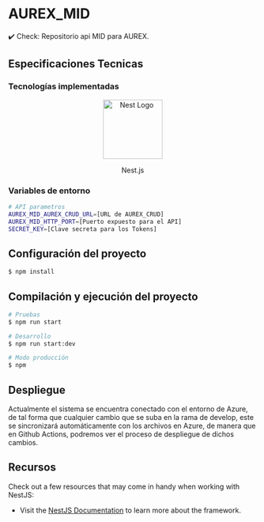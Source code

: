 # AUREX_MID
:heavy_check_mark: Check: Repositorio api MID para AUREX.

## Especificaciones Tecnicas

### Tecnologías implementadas

<p align="center">
  <a href="http://nestjs.com/" target="blank"><img src="https://nestjs.com/img/logo-small.svg" width="120" alt="Nest Logo" /></a>
</p>

<p align="Center">Nest.js</p>

### Variables de entorno

```bash
# API parametros
AUREX_MID_AUREX_CRUD_URL=[URL de AUREX_CRUD]
AUREX_MID_HTTP_PORT=[Puerto expuesto para el API]
SECRET_KEY=[Clave secreta para los Tokens]
```

## Configuración del proyecto

```bash
$ npm install
```

## Compilación y ejecución del proyecto

```bash
# Pruebas
$ npm run start

# Desarrollo
$ npm run start:dev

# Modo producción
$ npm 
```

## Despliegue

Actualmente el sistema se encuentra conectado con el entorno de Azure, de tal forma que cualquier cambio que se suba en la rama de develop, este se sincronizará automáticamente con los archivos en Azure, de manera que en Github Actions, podremos ver el proceso de despliegue de dichos cambios.

## Recursos

Check out a few resources that may come in handy when working with NestJS:

- Visit the [NestJS Documentation](https://docs.nestjs.com) to learn more about the framework.